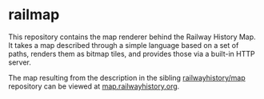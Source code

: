 # railmap

This repository contains the map renderer behind the Railway History Map.
It takes a map described through a simple language based on a set of
paths, renders them as bitmap tiles, and provides those via a built-in
HTTP server.

The map resulting from the description in the sibling
[railwayhistory/map](https://github.com/railwayhistory/map) repository can
be viewed at [map.railwayhistory.org](https://map.railwayhistory.org/).
